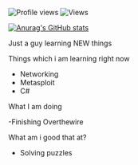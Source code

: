 ![Profile views](https://gpvc.arturio.dev/ajeethbt)                  ![Views](https://img.shields.io/youtube/channel/views/UCATmgFeNDK7mYGotZEen76w?style=social)

[![Anurag's GitHub stats](https://github-readme-stats.vercel.app/api?username=ajeethbt&show_icons=true&theme=radical)](https://github.com/anuraghazra/github-readme-stats)

Just a guy learning NEW things

Things which i am learning right now
- Networking 
- Metasploit
- C#

What I am doing

-Finishing Overthewire

What am i good that at?
- Solving puzzles
